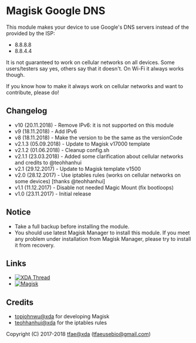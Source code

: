 Magisk Google DNS
==========

This module makes your device to use Google's DNS servers instead of the provided by the ISP:
* 8.8.8.8
* 8.8.4.4


It is not guaranteed to work on cellular networks on all devices. Some users/testers say yes, others say that it doesn't.
On Wi-Fi it always works though.

If you know how to make it always work on cellular networks and want to contribute, please do!


## Changelog
* v10    (20.11.2018) - Remove IPv6: it is not supported on this module
* v9     (18.11.2018) - Add IPv6
* v8     (18.11.2018) - Make the version to be the same as the versionCode
* v2.1.3 (05.09.2018) - Update to Magisk v17000 template
* v2.1.2 (01.06.2018) - Cleanup config.sh
* v2.1.1 (23.03.2018) - Added some clarification about cellular networks and credits to @teohhanhui
* v2.1   (29.12.2017) - Update to Magisk template v1500
* v2.0   (28.12.2017) - Use iptables rules (works on cellular networks on some devices) [thanks @teohhanhui]
* v1.1   (11.12.2017) - Disable not needed Magic Mount (fix bootloops)
* v1.0   (23.11.2017) - Initial release


## Notice
* Take a full backup before installing the module.
* You should use latest Magisk Manager to install this module. If you meet any problem under installation from Magisk Manager, please try to install it from recovery.


## Links
* [![XDA Thread](https://img.shields.io/badge/XDA-Thread-orange.svg)](https://forum.xda-developers.com/apps/magisk/magisk-magisk-google-dns-v8-t3868528)
* [![Magisk](https://img.shields.io/badge/Magisk-v17%2B-brightgreen.svg)](https://forum.xda-developers.com/apps/magisk/official-magisk-v7-universal-systemless-t3473445)


## Credits
* <a href="https://forum.xda-developers.com/member.php?u=4470081">topjohnwu@xda</a> for developing Magisk
* <a href="https://forum.xda-developers.com/member.php?u=4460571">teohhanhui@xda</a> for the iptables rules


Copyright (C) 2017-2018 <a href="https://forum.xda-developers.com/member.php?u=6415870">tfae@xda</a> (tfaeusebio@gmail.com)
